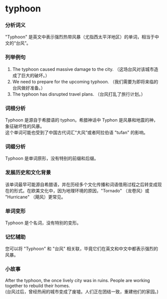 # typhoon

### 分析词义

  

"Typhoon" 是英文中表示强烈热带风暴（尤指西太平洋地区）的单词，相当于中文的“台风”。

  

### 列举例句

  

1.  The typhoon caused massive damage to the city. （这场台风对该城市造成了巨大的破坏。）
2.  We need to prepare for the upcoming typhoon. （我们需要为即将来临的台风做好准备。）
3.  The typhoon has disrupted travel plans. （台风打乱了旅行计划。）

  

### 词根分析

  

Typhoon 是源自于希腊语的 typhon。希腊神话中 Typhon 是风暴和地震的神，象征破坏性的风暴。  
这个单词可能也受到了中国古代词汇“大风”或者阿拉伯语 "tufan" 的影响。

  

### 词缀分析

  

Typhoon 是单词原形，没有特别的前缀和后缀。

  

### 发展历史和文化背景

  

该单词最早可能源自希腊语，并在历经多个文化传播和词语借用过程之后转变成现在的形式。在欧美文化中，因为地理环境的原因，"Tornado" （龙卷风）或 "Hurricane" （飓风）更常见。

  

### 单词变形

  

Typhoon 是个名词，没有特别的变形。

  

### 记忆辅助

  

您可以将 "Typhoon" 和 "台风" 相关联，毕竟它们在英文和中文中都表示强烈的风暴。

  

### 小故事

  

After the typhoon, the once lively city was in ruins. People are working together to rebuild their homes.  
(台风过后，曾经热闹的城市变成了废墟。人们正在团结一致，重建他们的家园。)
